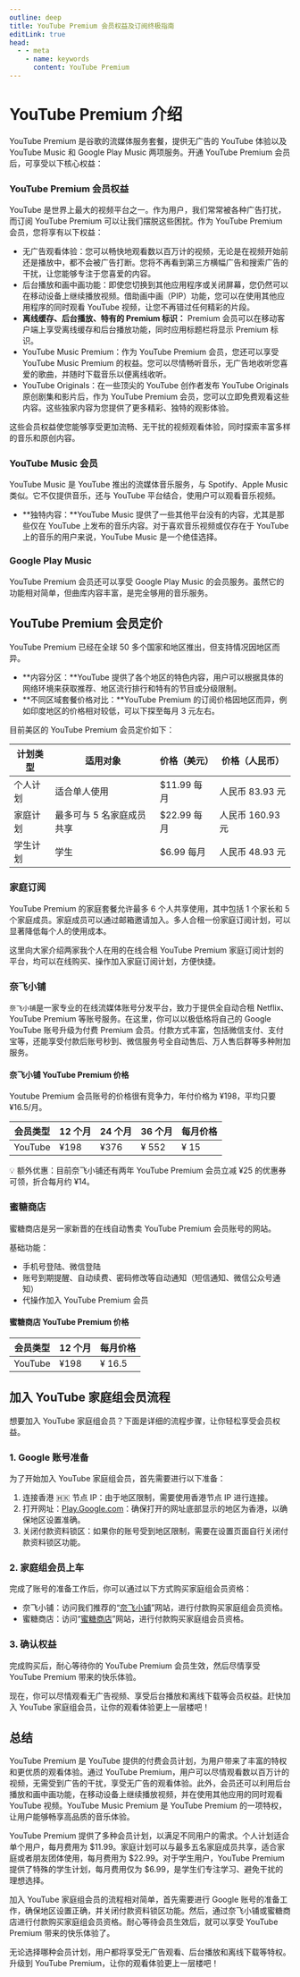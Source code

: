 ```yaml
---
outline: deep
title: YouTube Premium 会员权益及订阅终极指南
editLink: true
head:
  - - meta
    - name: keywords
      content: YouTube Premium
---
```


# YouTube Premium 介绍

YouTube Premium 是谷歌的流媒体服务套餐，提供无广告的 YouTube 体验以及 YouTube Music 和 Google Play Music 两项服务。开通 YouTube Premium 会员后，可享受以下核心权益：

### YouTube Premium 会员权益

YouTube 是世界上最大的视频平台之一。作为用户，我们常常被各种广告打扰，而订阅 YouTube Premium 可以让我们摆脱这些困扰。作为 YouTube Premium 会员，您将享有以下权益：

- 无广告观看体验：您可以畅快地观看数以百万计的视频，无论是在视频开始前还是播放中，都不会被广告打断。您将不再看到第三方横幅广告和搜索广告的干扰，让您能够专注于您喜爱的内容。
- 后台播放和画中画功能：即使您切换到其他应用程序或关闭屏幕，您仍然可以在移动设备上继续播放视频。借助画中画（PIP）功能，您可以在使用其他应用程序的同时观看 YouTube 视频，让您不再错过任何精彩的片段。
- **离线缓存、后台播放、特有的 Premium 标识：** Premium 会员可以在移动客户端上享受离线缓存和后台播放功能，同时应用标题栏将显示 Premium 标识。
- YouTube Music Premium：作为 YouTube Premium 会员，您还可以享受 YouTube Music Premium 的权益。您可以尽情畅听音乐，无广告地收听您喜爱的歌曲，并随时下载音乐以便离线收听。
- YouTube Originals：在一些顶尖的 YouTube 创作者发布 YouTube Originals 原创剧集和影片后，作为 YouTube Premium 会员，您可以立即免费观看这些内容。这些独家内容为您提供了更多精彩、独特的观影体验。

这些会员权益使您能够享受更加流畅、无干扰的视频观看体验，同时探索丰富多样的音乐和原创内容。

### YouTube Music 会员

YouTube Music 是 YouTube 推出的流媒体音乐服务，与 Spotify、Apple Music 类似。它不仅提供音乐，还与 YouTube 平台结合，使用户可以观看音乐视频。

- \*\*独特内容：\*\*YouTube Music 提供了一些其他平台没有的内容，尤其是那些仅在 YouTube 上发布的音乐内容。对于喜欢音乐视频或仅存在于 YouTube 上的音乐的用户来说，YouTube Music 是一个绝佳选择。

### Google Play Music

YouTube Premium 会员还可以享受 Google Play Music 的会员服务。虽然它的功能相对简单，但曲库内容丰富，是完全够用的音乐服务。

## YouTube Premium 会员定价

YouTube Premium 已经在全球 50 多个国家和地区推出，但支持情况因地区而异。

- \*\*内容分区：\*\*YouTube 提供了各个地区的特色内容，用户可以根据具体的网络环境来获取推荐、地区流行排行和特有的节目或分级限制。
- \*\*不同区域套餐价格对比：\*\*YouTube Premium 的订阅价格因地区而异，例如印度地区的价格相对较低，可以下探至每月 3 元左右。

目前美区的 YouTube Premium 会员定价如下：

| 计划类型 | 适用对象                  | 价格（美元） | 价格（人民币）   |
| -------- | ------------------------- | ------------ | ---------------- |
| 个人计划 | 适合单人使用              | $11.99 每月  | 人民币 83.93 元  |
| 家庭计划 | 最多可与 5 名家庭成员共享 | $22.99 每月  | 人民币 160.93 元 |
| 学生计划 | 学生                      | $6.99 每月   | 人民币 48.93 元  |

### 家庭订阅

YouTube Premium 的家庭套餐允许最多 6 个人共享使用，其中包括 1 个家长和 5 个家庭成员。家庭成员可以通过邮箱邀请加入。多人合租一份家庭订阅计划，可以显著降低每个人的使用成本。

这里向大家介绍两家我个人在用的在线合租 YouTube Premium 家庭订阅计划的平台，均可以在线购买、操作加入家庭订阅计划，方便快捷。

### 奈飞小铺

`奈飞小铺`是一家专业的在线流媒体账号分发平台，致力于提供全自动合租 Netflix、 YouTube Premium 等账号服务。在这里，你可以以极低格将自己的 Google YouTube 账号升级为付费 Premium 会员。付款方式丰富，包括微信支付、支付宝等，还能享受付款后账号秒到、微信服务号全自动售后、万人售后群等多种附加服务。

#### 奈飞小铺 YouTube Premium 价格

Youtube Premium 会员账号的价格很有竞争力，年付价格为 ¥198，平均只要 ¥16.5/月。

| 会员类型 | 12 个月 | 24 个月 | 36 个月 | 每月价格 |
| -------- | ------- | ------- | ------- | -------- |
| YouTube  | ¥198    | ¥376    | ¥ 552   | ¥ 15     |

💡 额外优惠：目前奈飞小铺还有两年 YouTube Premium 会员立减 ¥25 的优惠券可领，折合每月约 ¥14。

### 蜜糖商店

蜜糖商店是另一家新晋的在线自动售卖 YouTube Premium 会员账号的网站。

基础功能：

- 手机号登陆、微信登陆
- 账号到期提醒、自动续费、密码修改等自动通知（短信通知、微信公众号通知）
- 代操作加入 YouTube Premium 会员

#### 蜜糖商店 YouTube Premium 价格

| 会员类型 | 12 个月 | 每月价格 |
| -------- | ------- | -------- |
| YouTube  | ¥198    | ¥ 16.5   |

## 加入 YouTube 家庭组会员流程

想要加入 YouTube 家庭组会员？下面是详细的流程步骤，让你轻松享受会员权益。

### 1\. Google 账号准备

为了开始加入 YouTube 家庭组会员，首先需要进行以下准备：

1.  连接香港 🇭🇰 节点 IP：由于地区限制，需要使用香港节点 IP 进行连接。
2.  打开网址：[Play.Google.com](https://play.google.com/)：确保打开的网址底部显示的地区为香港，以确保地区设置准确。
3.  关闭付款资料锁区：如果你的账号受到地区限制，需要在设置页面自行关闭付款资料锁区功能。

### 2\. 家庭组会员上车

完成了账号的准备工作后，你可以通过以下方式购买家庭组会员资格：

- 奈飞小铺：访问我们推荐的“[奈飞小铺](https://ihezu.love/UKTer6)”网站，进行付款购买家庭组会员资格。
- 蜜糖商店：访问“[蜜糖商店](https://metshop.vip?referrerUserNo=MTU51076)”网站，进行付款购买家庭组会员资格。

### 3\. 确认权益

完成购买后，耐心等待你的 YouTube Premium 会员生效，然后尽情享受 YouTube Premium 带来的快乐体验。

现在，你可以尽情观看无广告视频、享受后台播放和离线下载等会员权益。赶快加入 YouTube 家庭组会员，让你的观看体验更上一层楼吧！

## 总结

YouTube Premium 是 YouTube 提供的付费会员计划，为用户带来了丰富的特权和更优质的观看体验。通过 YouTube Premium，用户可以尽情观看数以百万计的视频，无需受到广告的干扰，享受无广告的观看体验。此外，会员还可以利用后台播放和画中画功能，在移动设备上继续播放视频，并在使用其他应用的同时观看 YouTube 视频。YouTube Music Premium 是 YouTube Premium 的一项特权，让用户能够畅享高品质的音乐体验。

YouTube Premium 提供了多种会员计划，以满足不同用户的需求。个人计划适合单个用户，每月费用为 $11.99。家庭计划可以与最多五名家庭成员共享，适合家庭或者朋友团体使用，每月费用为 $22.99。对于学生用户，YouTube Premium 提供了特殊的学生计划，每月费用仅为 $6.99，是学生们专注学习、避免干扰的理想选择。

加入 YouTube 家庭组会员的流程相对简单，首先需要进行 Google 账号的准备工作，确保地区设置正确，并关闭付款资料锁区功能。然后，通过奈飞小铺或蜜糖商店进行付款购买家庭组会员资格。耐心等待会员生效后，就可以享受 YouTube Premium 带来的快乐体验了。

无论选择哪种会员计划，用户都将享受无广告观看、后台播放和离线下载等特权。升级到 YouTube Premium，让你的观看体验更上一层楼吧！
